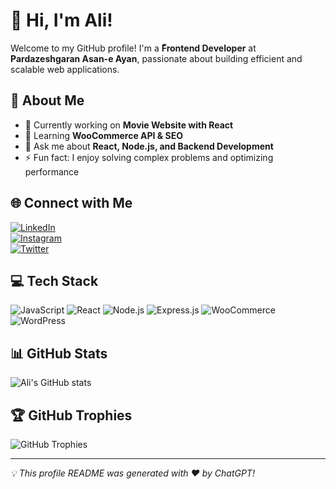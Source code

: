 # 👋 Hi, I'm Ali!

Welcome to my GitHub profile! I'm a **ّFrontend Developer** at **Pardazeshgaran Asan-e Ayan**, passionate about building efficient and scalable web applications.

## 🚀 About Me
- 🔭 Currently working on **Movie Website with React**
- 🌱 Learning **WooCommerce API & SEO**
- 💬 Ask me about **React, Node.js, and Backend Development**
- ⚡ Fun fact: I enjoy solving complex problems and optimizing performance

## 🌐 Connect with Me
[![LinkedIn](https://img.shields.io/badge/LinkedIn-%230077B5.svg?logo=linkedin&logoColor=white)](https://linkedin.com/in/YOUR_USERNAME)  
[![Instagram](https://img.shields.io/badge/Instagram-%23E4405F.svg?logo=Instagram&logoColor=white)](https://instagram.com/YOUR_USERNAME)  
[![Twitter](https://img.shields.io/badge/Twitter-%231DA1F2.svg?logo=Twitter&logoColor=white)](https://twitter.com/YOUR_USERNAME)  

## 💻 Tech Stack
![JavaScript](https://img.shields.io/badge/JavaScript-%23F7DF1E.svg?style=flat&logo=javascript&logoColor=black) ![React](https://img.shields.io/badge/React-%2361DAFB.svg?style=flat&logo=react&logoColor=black) ![Node.js](https://img.shields.io/badge/Node.js-%23339933.svg?style=flat&logo=node.js&logoColor=white) ![Express.js](https://img.shields.io/badge/Express.js-%23000000.svg?style=flat&logo=express&logoColor=white) ![WooCommerce](https://img.shields.io/badge/WooCommerce-%238E44AD.svg?style=flat&logo=woocommerce&logoColor=white) ![WordPress](https://img.shields.io/badge/WordPress-%23117AC9.svg?style=flat&logo=wordpress&logoColor=white)

## 📊 GitHub Stats
![Ali's GitHub stats](https://github-readme-stats.vercel.app/api?username=aliap102030&show_icons=true&theme=radical)

## 🏆 GitHub Trophies
![GitHub Trophies](https://github-profile-trophy.vercel.app/?username=aliap102030&theme=onedark)

---
_💡 This profile README was generated with ❤️ by ChatGPT!_
